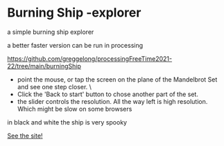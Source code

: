 # Burning Ship -explorer

a simple burning ship explorer

a better faster version can be run in processing 

https://github.com/greggelong/processingFreeTime2021-22/tree/main/burningShip


- point the mouse, or tap the screen on the plane of the Mandelbrot Set
and see one step closer. \
- Click the 'Back to start' button to chose another part of the set.
- the slider controls the resolution. All the way left is high resolution. Which might be slow on some browsers

in black and white the ship is very spooky


[See the site!](https://greggelong.github.io/burnShip/)
